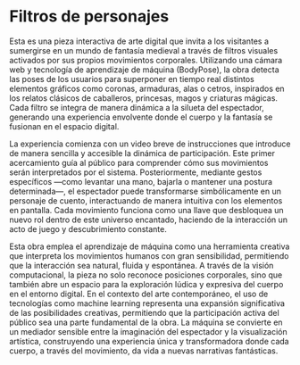 # Filtros de personajes
Esta es una pieza interactiva de arte digital que invita a los visitantes a sumergirse en un mundo de fantasía medieval a través de filtros visuales activados por sus propios movimientos corporales. Utilizando una cámara web y tecnología de aprendizaje de máquina (BodyPose), la obra detecta las poses de los usuarios para superponer en tiempo real distintos elementos gráficos como coronas, armaduras, alas o cetros, inspirados en los relatos clásicos de caballeros, princesas, magos y criaturas mágicas. Cada filtro se integra de manera dinámica a la silueta del espectador, generando una experiencia envolvente donde el cuerpo y la fantasía se fusionan en el espacio digital.

La experiencia comienza con un video breve de instrucciones que introduce de manera sencilla y accesible la dinámica de participación. Este primer acercamiento guía al público para comprender cómo sus movimientos serán interpretados por el sistema. Posteriormente, mediante gestos específicos —como levantar una mano, bajarla o mantener una postura determinada—, el espectador puede transformarse simbólicamente en un personaje de cuento, interactuando de manera intuitiva con los elementos en pantalla. Cada movimiento funciona como una llave que desbloquea un nuevo rol dentro de este universo encantado, haciendo de la interacción un acto de juego y descubrimiento constante.

Esta obra emplea el aprendizaje de máquina como una herramienta creativa que interpreta los movimientos humanos con gran sensibilidad, permitiendo que la interacción sea natural, fluida y espontánea. A través de la visión computacional, la pieza no solo reconoce posiciones corporales, sino que también abre un espacio para la exploración lúdica y expresiva del cuerpo en el entorno digital. En el contexto del arte contemporáneo, el uso de tecnologías como machine learning representa una expansión significativa de las posibilidades creativas, permitiendo que la participación activa del público sea una parte fundamental de la obra. La máquina se convierte en un mediador sensible entre la imaginación del espectador y la visualización artística, construyendo una experiencia única y transformadora donde cada cuerpo, a través del movimiento, da vida a nuevas narrativas fantásticas.
